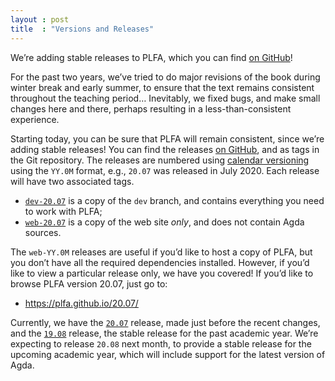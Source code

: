 ```yaml
---
layout : post
title  : "Versions and Releases"
---
```


We’re adding stable releases to PLFA, which you can find [on GitHub][releases]!

<!--more-->

For the past two years, we’ve tried to do major revisions of the book during winter break and early summer, to ensure that the text remains consistent throughout the teaching period… Inevitably, we fixed bugs, and make small changes here and there, perhaps resulting in a less-than-consistent experience.

Starting today, you can be sure that PLFA will remain consistent, since we’re adding stable releases! You can find the releases [on GitHub][releases], and as tags in the Git repository. The releases are numbered using [calendar versioning][CalVer] using the `YY.0M` format, e.g., `20.07` was released in July 2020. Each release will have two associated tags.

- [`dev-20.07`][dev-20.07] is a copy of the `dev` branch, and contains everything you need to work with PLFA;
- [`web-20.07`][web-20.07] is a copy of the web site *only*, and does not contain Agda sources.

The `web-YY.0M` releases are useful if you’d like to host a copy of PLFA, but you don’t have all the required dependencies installed. However, if you’d like to view a particular release only, we have you covered! If you’d like to browse PLFA version 20.07, just go to:

- <https://plfa.github.io/20.07/>

Currently, we have the [`20.07`][PLFA-20.07] release, made just before the recent changes, and the [`19.08`][PLFA-19.08] release, the stable release for the past academic year. We’re expecting to release `20.08` next month, to provide a stable release for the upcoming academic year, which will include support for the latest version of Agda.

[CalVer]: https://calver.org/
[releases]: https://github.com/plfa/plfa.github.io/releases
[dev-20.07]: https://github.com/plfa/plfa.github.io/releases/tag/dev-20.07
[web-20.07]: https://github.com/plfa/plfa.github.io/releases/tag/web-20.07
[PLFA-20.07]: https://plfa.github.io/20.07/
[PLFA-19.08]: https://plfa.github.io/19.08/
